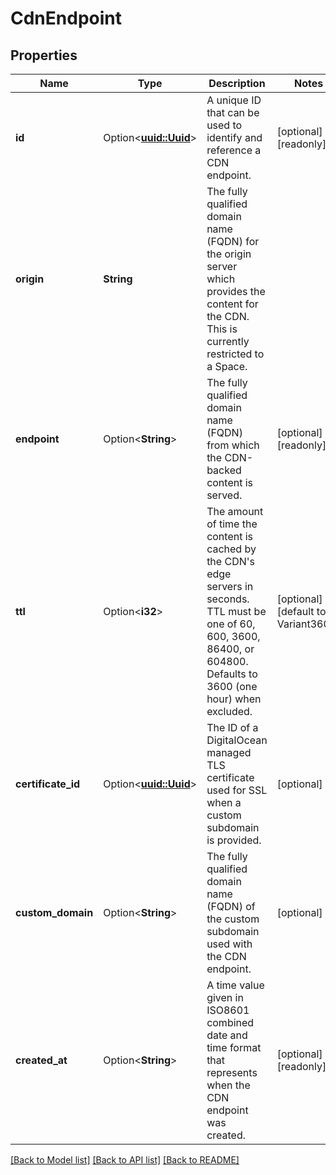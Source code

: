 # CdnEndpoint

## Properties

Name | Type | Description | Notes
------------ | ------------- | ------------- | -------------
**id** | Option<[**uuid::Uuid**](uuid::Uuid.md)> | A unique ID that can be used to identify and reference a CDN endpoint. | [optional][readonly]
**origin** | **String** | The fully qualified domain name (FQDN) for the origin server which provides the content for the CDN. This is currently restricted to a Space. | 
**endpoint** | Option<**String**> | The fully qualified domain name (FQDN) from which the CDN-backed content is served. | [optional][readonly]
**ttl** | Option<**i32**> | The amount of time the content is cached by the CDN's edge servers in seconds. TTL must be one of 60, 600, 3600, 86400, or 604800. Defaults to 3600 (one hour) when excluded. | [optional][default to Variant3600]
**certificate_id** | Option<[**uuid::Uuid**](uuid::Uuid.md)> | The ID of a DigitalOcean managed TLS certificate used for SSL when a custom subdomain is provided. | [optional]
**custom_domain** | Option<**String**> | The fully qualified domain name (FQDN) of the custom subdomain used with the CDN endpoint. | [optional]
**created_at** | Option<**String**> | A time value given in ISO8601 combined date and time format that represents when the CDN endpoint was created. | [optional][readonly]

[[Back to Model list]](../README.md#documentation-for-models) [[Back to API list]](../README.md#documentation-for-api-endpoints) [[Back to README]](../README.md)


